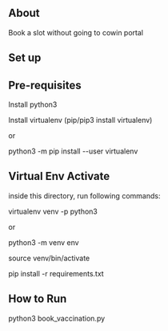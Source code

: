 ## About ##
Book a slot without going to cowin portal


## Set up ##

## Pre-requisites ##

Install python3

Install virtualenv (pip/pip3 install virtualenv)

 or

python3 -m pip install --user virtualenv


## Virtual Env Activate ##

inside this directory, run following commands:

virtualenv venv -p python3

or

python3 -m venv env

source venv/bin/activate

pip install -r requirements.txt


## How to Run ##

python3 book_vaccination.py
